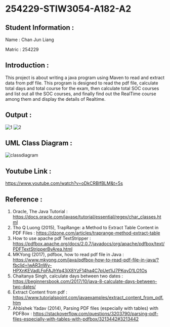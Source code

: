# 254229-STIW3054-A182-A2

## Student Information :
Name : Chan Jun Liang

Matric : 254229

## Introduction :
This project is about writing a java program using Maven to read and extract data from pdf file.
This program is designed to read the pdf file, calculate total days and total course for the exam,
then calculate total SOC courses and list out all the SOC courses, and finally find out the RealTime
course among them and display the details of Realtime.

## Output :
![1](https://user-images.githubusercontent.com/37323892/55488067-e8428200-5661-11e9-8fce-2d289efae8c0.JPG)
![2](https://user-images.githubusercontent.com/37323892/55488064-e7a9eb80-5661-11e9-872a-d20fad6a8cb1.JPG)


## UML Class Diagram : 
![classdiagram](https://user-images.githubusercontent.com/37323892/55488065-e8428200-5661-11e9-827b-f510f98f854c.jpg)

## Youtube Link : 
https://www.youtube.com/watch?v=oDkCRBlfBLM&t=5s


## Reference : 
1.	Oracle, The Java Tutorial : https://docs.oracle.com/javase/tutorial/essential/regex/char_classes.html
2.	Tho Q Luong (2015), TrapRange: a Method to Extract Table Content in PDF Files : https://dzone.com/articles/traprange-method-extract-table
3.	How to use apache pdf TextStripper : https://pdfbox.apache.org/docs/2.0.7/javadocs/org/apache/pdfbox/text/PDFTextStripperByArea.html
4.	MKYong (2017), pdfbox, how to read pdf file in Java : https://www.mkyong.com/java/pdfbox-how-to-read-pdf-file-in-java/?fbclid=IwAR3nWy-HPXnKEVadLFpFAJhYq43iX8YzF14ha4C7pUet1iJ7PKqvD1LO1Os
5.	Chaitanya Singh, calculate days between two dates : https://beginnersbook.com/2017/10/java-8-calculate-days-between-two-dates/
6.	Extract Content from pdf : https://www.tutorialspoint.com/javaexamples/extract_content_from_pdf.htm
7.	Ahbishek Yadav (2014), Parsing PDF files (especially with tables) with PDFBox : https://stackoverflow.com/questions/3203790/parsing-pdf-files-especially-with-tables-with-pdfbox/3213442#3213442

